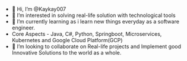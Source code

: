 - 👋 Hi, I’m @Kaykay007
- 👀 I’m interested in solving real-life solution with technological tools
- 🌱 I’m currently learning as i learn new things everyday as a software engineer.
-   Core Aspects - Java, C#, Python, Springboot, Microservices, Kubernetes and Google Cloud Platform(GCP)
- 💞️ I’m looking to collaborate on Real-life projects and Implement good Innovative Solutions to the world as a whole. 

<!---
Kaykay007/Kaykay007 is a ✨ special ✨ repository because its `README.md` (this file) appears on your GitHub profile.
You can click the Preview link to take a look at your changes.
--->

